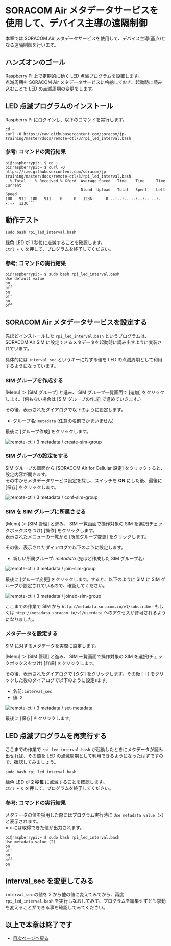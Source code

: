 # SORACOM Air メタデータサービスを使用して、デバイス主導の遠隔制御

本章では SORACOM Air メタデータサービスを使用して、デバイス主導(基点)となる遠隔制御を行います。

## ハンズオンのゴール

Raspberry Pi 上で定期的に動く LED 点滅プログラムを設置します。  
点滅周期を SORACOM Air メタデータサービスに格納しておき、起動時に読み込むことで LED の点滅周期の変更をします。

## LED 点滅プログラムのインストール

Raspberry Pi にログインし、以下のコマンドを実行します。

```console
cd ~
curl -O https://raw.githubusercontent.com/soracom/jp-training/master/docs/remote-ctl/3/rpi_led_interval.bash
```

### 参考: コマンドの実行結果

```console
pi@raspberrypi:~ $ cd ~
pi@raspberrypi:~ $ curl -O https://raw.githubusercontent.com/soracom/jp-training/master/docs/remote-ctl/3/rpi_led_interval.bash
  % Total    % Received % Xferd  Average Speed   Time    Time     Time  Current
                                 Dload  Upload   Total   Spent    Left  Speed
100   911  100   911    0     0   1236      0 --:--:-- --:--:-- --:--:--  1236```
```

## 動作テスト

```console
sudo bash rpi_led_interval.bash
```

緑色 LED が 1 秒毎に点滅することを確認します。  
`Ctrl + C` を押して、プログラムを終了してください。

### 参考: コマンドの実行結果

```console
pi@raspberrypi:~ $ sudo bash rpi_led_interval.bash
Use default value
on
off
on
off
on
off
```

## SORACOM Air メタデータサービスを設定する

先ほどインストールした `rpi_led_interval.bash` というプログラムは、 SORACOM Air SIM に設定できるメタデータを起動時に読み出すように実装されています。

具体的には `interval_sec` というキーに対する値を LED の点滅周期として利用するようになっています。

### SIM グループを作成する

[Menu] ＞ [SIM グループ] と進み、 SIM グループ一覧画面で [追加] をクリックします。(何もない場合は [SIM グループの作成] で進めていきます。)

その後、表示されたダイアログで以下のように設定します。

* グループ名: `metadata` (任意の名前でかまいません)

最後に [グループ作成] をクリックします。

![remote-ctl / 3 metadata / create-sim-group](https://docs.google.com/drawings/d/e/2PACX-1vThakDBt_WP3WW8oVaF04i2wT1YZ0p6FtV0Y-d2t6qg4GoBWcIxUhbImh7uWi_vjTnJiVxapUG22MLM/pub?w=773&h=626)

### SIM グループの設定をする

SIM グループの画面から [SORACOM Air for Cellular 設定] をクリックすると、設定内容が開きます。  
その中からメタデータサービス設定を探し、スイッチを **ON** にした後、最後に [保存] をクリックします。

![remote-ctl / 3 metadata / conf-sim-group](https://docs.google.com/drawings/d/e/2PACX-1vSEXWbbUFiy96X4FuVuMx4y4GUxp1-R47PqTPw34S_XZDR4pjfd6l4CToX_wkLqaP6Yx7PAVd9BofgP/pub?w=735&h=701)

### SIM を SIM グループに所属させる

[Menu] ＞ [SIM 管理] と進み、 SIM 一覧画面で操作対象の SIM を選択(チェックボックスをつけ) [操作] をクリックします。  
表示されたメニューの一覧から [所属グループ変更] をクリックします。

その後、表示されたダイアログで以下のように設定します。

* 新しい所属グループ: *metadata* (先ほど作成した SIM グループ名)

![remote-ctl / 3 metadata / join-sim-group](https://docs.google.com/drawings/d/e/2PACX-1vQHMl58vzjFa6bgOnvTvoSba3Wpe06FfKN6A_UqV4natSF9gy3XuRWDFHkFznpfi2Qw6pfHoit1CxoC/pub?w=705&h=707)

最後に [グループ変更] をクリックします。すると、以下のように SIM に SIM グループが設定されているので、確認してください。

![remote-ctl / 3 metadata / joined-sim-group](https://docs.google.com/drawings/d/e/2PACX-1vT6elgLG53I_jSatxyYd37nBlH3nRFle3vvqb4FsdQuKDpN-Gb1ODuBcYKv_sqFjRxonsOg8G_7ZgrT/pub?w=459&h=100)

ここまでの作業で SIM から `http://metadata.soracom.io/v1/subscriber` もしくは `http://metadata.soracom.io/v1/userdata` へのアクセスが許可されるようになりました。

### メタデータを設定する

SIM に対するメタデータを実際に設定します。

[Menu] ＞ [SIM 管理] と進み、 SIM 一覧画面で操作対象の SIM を選択(チェックボックスをつけ) [詳細] をクリックします。

その後、表示されたダイアログで [タグ] をクリックします。その後 [＋] をクリックした後のダイアログで以下のように設定sます。

* 名前: `interval_sec`
* 値: `2`

![remote-ctl / 3 metadata / set-metadata](https://docs.google.com/drawings/d/e/2PACX-1vSdd34Oit-ntJuTjuVvtDA_lCJ8ZxmGnIUl73BZfijne8KQJBYCifAfqLc_D4m357tqPhsvNDY2RWGi/pub?w=749&h=962)

最後に [保存] をクリックします。

## LED 点滅プログラムを再実行する

ここまでの作業で `rpi_led_interval.bash` が起動したときにメタデータが読み出せれば、その値を LED の点滅周期として利用できるようになったはずですので、確認してみましょう。

```console
sudo bash rpi_led_interval.bash
```

緑色 LED が **2 秒毎** に点滅することを確認します。  
`Ctrl + C` を押して、プログラムを終了してください。

### 参考: コマンドの実行結果

メタデータの値を採用した際にはプログラム実行時に `Use metadata value (x)` と表示されます。  
※ x には取得できた値が出力されます。

```console
pi@raspberrypi:~ $ sudo bash rpi_led_interval.bash
Use metadata value (2)
on
off
on
off
on
```

## interval_sec を変更してみる

`interval_sec` の値を 2 から他の値に変えてみてから、再度 `rpi_led_interval.bash` を実行しなおしてみて、プログラムを編集せずとも挙動を変えることができる事を確認してみてください。

## 以上で本章は終了です

* [目次ページへ戻る](index.md)

